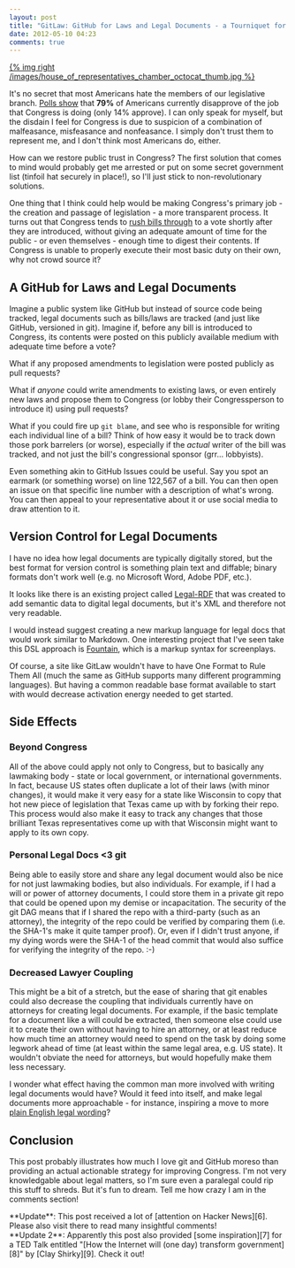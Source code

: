 ```yaml
---
layout: post
title: "GitLaw: GitHub for Laws and Legal Documents - a Tourniquet for American Liberty"
date: 2012-05-10 04:23
comments: true
---
```


[{% img right /images/house_of_representatives_chamber_octocat_thumb.jpg %}](/images/house_of_representatives_chamber_octocat.jpg)

It's no secret that most Americans hate the members of our legislative branch.
[Polls show][1] that **79%** of Americans currently disapprove of the job that
Congress is doing (only 14% approve).  I can only speak for myself,
but the disdain I feel for Congress is due to suspicion of a combination of
malfeasance, misfeasance and nonfeasance.  I simply don't trust them to
represent me, and I don't think most Americans do, either.

How can we restore public trust in Congress?  The first solution that comes to
mind would probably get me arrested or put on some secret government list
(tinfoil hat securely in place!), so I'll just stick to non-revolutionary
solutions.

One thing that I think could help would be making Congress's primary job - the
creation and passage of legislation - a more transparent process.  It turns out
that Congress tends to [rush bills through][2] to a vote shortly after they are
introduced, without giving an adequate amount of time for the public - or even
themselves - enough time to digest their contents.  If Congress is unable to
properly execute their most basic duty on their own, why not crowd source it?

<!-- more -->

## A GitHub for Laws and Legal Documents

Imagine a public system like GitHub but instead of source code being tracked,
legal documents such as bills/laws are tracked (and just like GitHub, versioned
in git). Imagine if, before any bill is introduced to Congress, its contents
were posted on this publicly available medium with adequate time before a vote?

What if any proposed amendments to legislation were posted publicly as pull
requests?

What if *anyone* could write amendments to existing laws, or even entirely
new laws and propose them to Congress (or lobby their Congressperson to
introduce it) using pull requests?

What if you could fire up `git blame`, and see who is responsible for writing
each individual line of a bill?  Think of how easy it would be to track down
those pork barrelers (or worse), especially if the *actual* writer of the bill
was tracked, and not just the bill's congressional sponsor (grr... lobbyists).

Even something akin to GitHub Issues could be useful.  Say you spot an earmark
(or something worse) on line 122,567 of a bill.  You can then open an issue on
that specific line number with a description of what's wrong.  You can then
appeal to your representative about it or use social media to draw attention
to it.

## Version Control for Legal Documents

I have no idea how legal documents are typically digitally stored, but the
best format for version control is something plain text and diffable;
binary formats don't work well (e.g. no Microsoft Word, Adobe PDF, etc.).

It looks like there is an existing project called [Legal-RDF][3] that was
created to add semantic data to digital legal documents, but it's XML and
therefore not very readable.

I would instead suggest creating a new markup language for legal docs that
would work similar to Markdown. One interesting project that I've seen take
this DSL approach is [Fountain][4], which is a markup syntax for screenplays.

Of course, a site like GitLaw wouldn't have to have One Format to Rule Them
All (much the same as GitHub supports many different programming languages).
But having a common readable base format available to start with would
decrease activation energy needed to get started.

## Side Effects

### Beyond Congress

All of the above could apply not only to Congress, but to basically any
lawmaking body - state or local government, or international governments. In
fact, because US states often duplicate a lot of their laws (with minor
changes), it would make it very easy for a state like Wisconsin to copy that
hot new piece of legislation that Texas came up with by forking their repo.
This process would also make it easy to track any changes that those brilliant
Texas representatives come up with that Wisconsin might want to apply to its
own copy.

### Personal Legal Docs <3 git

Being able to easily store and share any legal document would also be nice for
not just lawmaking bodies, but also individuals. For example, if I had a will
or power of attorney documents, I could store them in a private git repo that
could be opened upon my demise or incapacitation. The security of the git DAG
means that if I shared the repo with a third-party (such as an attorney), the
integrity of the repo could be verified by comparing them (i.e. the SHA-1's
make it quite tamper proof). Or, even if I didn't trust anyone, if my dying
words were the SHA-1 of the head commit that would also suffice for verifying
the integrity of the repo. :-)

### Decreased Lawyer Coupling

This might be a bit of a stretch, but the ease of sharing that git enables
could also decrease the coupling that individuals currently have on attorneys
for creating legal documents.  For example, if the basic template for a
document like a will could be extracted, then someone else could use it
to create their own without having to hire an attorney, or at least reduce
how much time an attorney would need to spend on the task by doing some
legwork ahead of time (at least within the same legal area, e.g. US state).
It wouldn't obviate the need for attorneys, but would hopefully make them
less necessary.

I wonder what effect having the common man more involved with writing legal
documents would have?  Would it feed into itself, and make legal documents
more approachable - for instance, inspiring a move to more
[plain English legal wording][5]?

## Conclusion

This post probably illustrates how much I love git and GitHub moreso than
providing an actual actionable strategy for improving Congress.  I'm not
very knowledgable about legal matters, so I'm sure even a paralegal could
rip this stuff to shreds.  But it's fun to dream.  Tell me how crazy I am
in the comments section!

<div class="alert-message success" markdown="1">
**Update**: This post received a lot of [attention on Hacker News][6]. Please
also visit there to read many insightful comments!
</div>
<div class="alert-message success" markdown="1">
**Update 2**: Apparently this post also provided [some inspiration][7] for a
TED Talk entitled "[How the Internet will (one day) transform government][8]" by
[Clay Shirky][9]. Check it out!
</div>

[1]: http://www.realclearpolitics.com/epolls/other/congressional_job_approval-903.html
[2]: http://readthebill.org/rushed/
[3]: http://www.hypergrove.com/legalrdf.org/LegalMarkup.html
[4]: http://fountain.io/
[5]: http://www.amazon.com/Legal-Writing-Plain-English-Publishing/dp/0226284174
[6]: http://news.ycombinator.com/item?id=3967921
[7]: http://blog.ted.com/2012/09/25/further-reading-in-github/
[8]: http://www.ted.com/talks/clay_shirky_how_the_internet_will_one_day_transform_government.html
[9]: http://www.shirky.com/